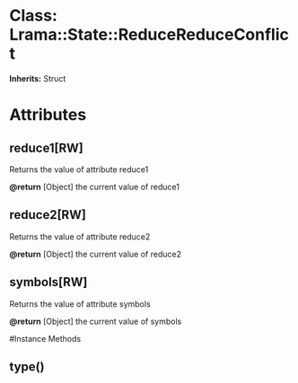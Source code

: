# Class: Lrama::State::ReduceReduceConflict
**Inherits:** Struct
    



# Attributes
## reduce1[RW] [](#attribute-i-reduce1)
Returns the value of attribute reduce1

**@return** [Object] the current value of reduce1

## reduce2[RW] [](#attribute-i-reduce2)
Returns the value of attribute reduce2

**@return** [Object] the current value of reduce2

## symbols[RW] [](#attribute-i-symbols)
Returns the value of attribute symbols

**@return** [Object] the current value of symbols


#Instance Methods
## type() [](#method-i-type)

